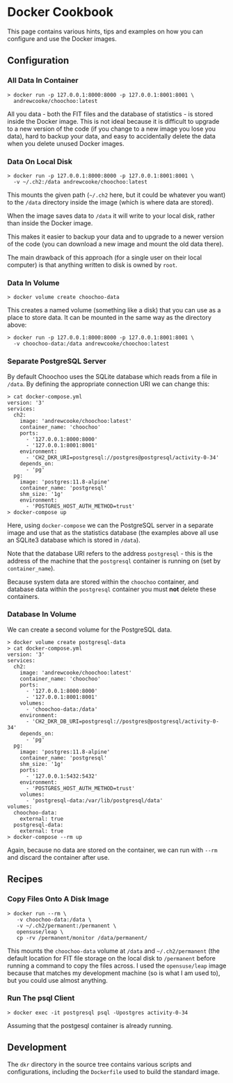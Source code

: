 
# Docker Cookbook

This page contains various hints, tips and examples on how you can
configure and use the Docker images.

## Configuration

### All Data In Container

    > docker run -p 127.0.0.1:8000:8000 -p 127.0.0.1:8001:8001 \
      andrewcooke/choochoo:latest

All you data - both the FIT files and the database of statistics - is
stored inside the Docker image.  This is not ideal because it is
difficult to upgrade to a new version of the code (if you change to a
new image you lose you data), hard to backup your data, and easy to
accidentally delete the data when you delete unused Docker images.

### Data On Local Disk

    > docker run -p 127.0.0.1:8000:8000 -p 127.0.0.1:8001:8001 \
      -v ~/.ch2:/data andrewcooke/choochoo:latest

This mounts the given path (`~/.ch2` here, but it could be whatever
you want) to the `/data` directory inside the image (which is where
data are stored).

When the image saves data to `/data` it will write to your local disk,
rather than inside the Docker image.

This makes it easier to backup your data and to upgrade to a newer
version of the code (you can download a new image and mount the old
data there).

The main drawback of this approach (for a single user on their local
computer) is that anything written to disk is owned by `root`.

### Data In Volume

    > docker volume create choochoo-data

This creates a named volume (something like a disk) that you can use
as a place to store data.  It can be mounted in the same way as the
directory above:

    > docker run -p 127.0.0.1:8000:8000 -p 127.0.0.1:8001:8001 \
      -v choochoo-data:/data andrewcooke/choochoo:latest

### Separate PostgreSQL Server

By default Choochoo uses the SQLite database which reads from a file
in `/data`.  By defining the appropriate connection URI we can change
this:

    > cat docker-compose.yml
    version: '3'
    services:
      ch2:
        image: 'andrewcooke/choochoo:latest'
        container_name: 'choochoo'
        ports:
          - '127.0.0.1:8000:8000'
          - '127.0.0.1:8001:8001'
        environment:
          - 'CH2_DKR_URI=postgresql://postgres@postgresql/activity-0-34'
        depends_on:
          - 'pg'
      pg:
        image: 'postgres:11.8-alpine'
        container_name: 'postgresql'
        shm_size: '1g'
        environment:
          - 'POSTGRES_HOST_AUTH_METHOD=trust'
    > docker-compose up

Here, using `docker-compose` we can the PostgreSQL server in a
separate image and use that as the statistics database (the examples
above all use an SQLite3 database which is stored in `/data`).

Note that the database URI refers to the address `postgresql` - this
is the address of the machine that the `postgresql` container is
running on (set by `container_name`).

Because system data are stored within the `choochoo` container, and
database data within the `postgresql` container you must **not**
delete these containers.

### Database In Volume

We can create a second volume for the PostgreSQL data.

    > docker volume create postgresql-data
    > cat docker-compose.yml
    version: '3'
    services:
      ch2:
        image: 'andrewcooke/choochoo:latest'
        container_name: 'choochoo'
        ports:
          - '127.0.0.1:8000:8000'
          - '127.0.0.1:8001:8001'
        volumes:
          - 'choochoo-data:/data'
        environment:
          - 'CH2_DKR_DB_URI=postgresql://postgres@postgresql/activity-0-34'
        depends_on:
          - 'pg'
      pg:
        image: 'postgres:11.8-alpine'
        container_name: 'postgresql'
        shm_size: '1g'
        ports:
          - '127.0.0.1:5432:5432'
        environment:
          - 'POSTGRES_HOST_AUTH_METHOD=trust'
        volumes:
          - 'postgresql-data:/var/lib/postgresql/data'
    volumes:
      choochoo-data:
        external: true
      postgresql-data:
        external: true
    > docker-compose --rm up

Again, because no data are stored on the container, we can run with
`--rm` and discard the container after use.

## Recipes

### Copy Files Onto A Disk Image

    > docker run --rm \
       -v choochoo-data:/data \
       -v ~/.ch2/permanent:/permanent \
       opensuse/leap \
       cp -rv /permanent/monitor /data/permanent/

This mounts the `choochoo-data` volume at `/data` and
`~/.ch2/permanent` (the default location for FIT file storage on the
local disk to `/permanent` before running a command to copy the files
across.  I used the `opensuse/leap` image because that matches my
development machine (so is what I am used to), but you could use
almost anything.

### Run The psql Client

    > docker exec -it postgresql psql -Upostgres activity-0-34

Assuming that the postgesql container is already running.

## Development

The `dkr` directory in the source tree contains various scripts and
configurations, including the `Dockerfile` used to build the standard
image.
